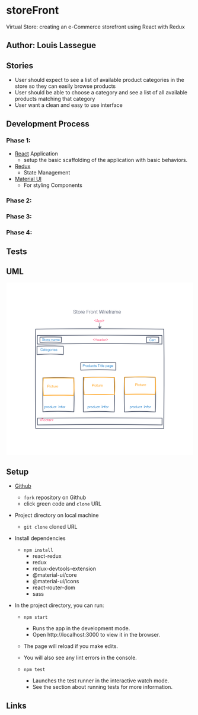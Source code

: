 # storeFront
Virtual Store: creating an e-Commerce storefront using React with Redux

## Author: Louis Lassegue

## Stories
- User should expect to see a list of available product categories in the store so they can easily browse products
- User should be able to choose a category and see a list of all available products matching that category
- User want a clean and easy to use interface

## Development Process

### Phase 1: 
- [React](https://reactjs.org/) Application
  - setup the basic scaffolding of the application with basic behaviors.
- [Redux](https://redux.js.org/)
  - State Management
- [Material UI](https://material-ui.com/) 
  - For styling Components

### Phase 2:  

### Phase 3: 

### Phase 4: 

## Tests

## UML
![Wireframe of Store front](./src/assets/wireframe.png)

## Setup
- [Github](https://github.com/mrloulass/storefront)
  - `fork` repository on Github
  - click green code and `clone` URL

- Project directory on local machine 
  - `git clone` cloned URL

- Install dependencies 
  - `npm install`
    - react-redux
    - redux
    - redux-devtools-extension
    - @material-ui/core
    - @material-ui/icons
    - react-router-dom
    - sass

- In the project directory, you can run:
  - `npm start`
    - Runs the app in the development mode.
    - Open http://localhost:3000 to view it in the browser.

  - The page will reload if you make edits.
  - You will also see any lint errors in the console.

  - `npm test`
    - Launches the test runner in the interactive watch mode.
    - See the section about running tests for more information.

## Links

